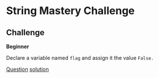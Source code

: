 # String Mastery Challenge

## Challenge

**Beginner**

Declare a variable named `flag` and assign it the value `False.`  

[Question](q.py) [solution](solution.py)